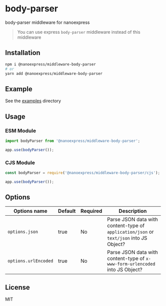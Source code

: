 # body-parser

body-parser middleware for nanoexpress

> You can use express `body-parser` middleware instead of this middleware

## Installation

```bash
npm i @nanoexpress/middleware-body-parser
# or
yarn add @nanoexpress/middleware-body-parser
```

## Example

See the [examples](./examples) directory

## Usage

### ESM Module

```js
import bodyParser from '@nanoexpress/middleware-body-parser';

app.use(bodyParser());
```

### CJS Module

```js
const bodyParser = require('@nanoexpress/middleware-body-parser/cjs');

app.use(bodyParser());
```

## Options

| Options name         | Default | Required | Description                                                                            |
| -------------------- | ------- | -------- | -------------------------------------------------------------------------------------- |
| `options.json`       | true    | No       | Parse JSON data with content-type of `application/json` or `text/json` into JS Object? |
| `options.urlEncoded` | true    | No       | Parse JSON data with content-type of `x-www-form-urlencoded` into JS Object?           |

## License

MIT
